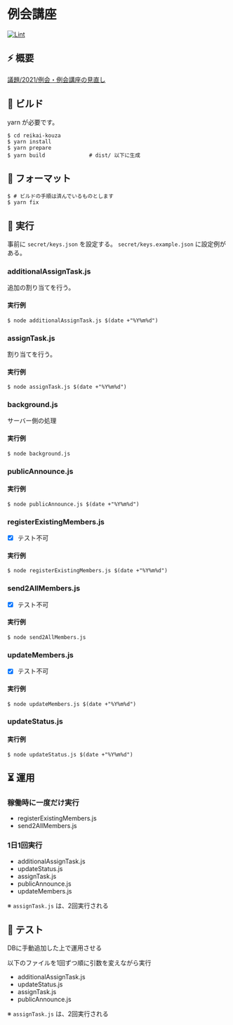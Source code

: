 # 例会講座

[![Lint](https://github.com/kmc-jp/reikai-kouza/actions/workflows/main.yml/badge.svg)](https://github.com/kmc-jp/reikai-kouza/actions/workflows/main.yml)

## ⚡ 概要

[議題/2021/例会・例会講座の見直し](https://inside.kmc.gr.jp/wiki/?%E8%AD%B0%E9%A1%8C%2F2021%2F%E4%BE%8B%E4%BC%9A%E3%83%BB%E4%BE%8B%E4%BC%9A%E8%AC%9B%E5%BA%A7%E3%81%AE%E8%A6%8B%E7%9B%B4%E3%81%97)

## 🔨 ビルド

yarn が必要です。

```
$ cd reikai-kouza
$ yarn install
$ yarn prepare
$ yarn build              # dist/ 以下に生成
```

## 🎨 フォーマット

```
$ # ビルドの手順は済んでいるものとします
$ yarn fix
```

## 🐎 実行

事前に `secret/keys.json` を設定する。 `secret/keys.example.json` に設定例がある。

### additionalAssignTask.js

追加の割り当てを行う。

#### 実行例

```
$ node additionalAssignTask.js $(date +"%Y%m%d")
```

### assignTask.js

割り当てを行う。

#### 実行例

```
$ node assignTask.js $(date +"%Y%m%d")
```

### background.js

サーバー側の処理

#### 実行例

```
$ node background.js
```

### publicAnnounce.js

#### 実行例

```
$ node publicAnnounce.js $(date +"%Y%m%d")
```

### registerExistingMembers.js

- [x] テスト不可

#### 実行例

```
$ node registerExistingMembers.js $(date +"%Y%m%d")
```

### send2AllMembers.js

- [x] テスト不可

#### 実行例

```
$ node send2AllMembers.js
```

### updateMembers.js

- [x] テスト不可

#### 実行例

```
$ node updateMembers.js $(date +"%Y%m%d")
```

### updateStatus.js

#### 実行例

```
$ node updateStatus.js $(date +"%Y%m%d")
```

## ⏳ 運用

### 稼働時に一度だけ実行

- registerExistingMembers.js
- send2AllMembers.js

### 1日1回実行

- additionalAssignTask.js
- updateStatus.js
- assignTask.js
- publicAnnounce.js
- updateMembers.js

※ `assignTask.js` は、2回実行される

## 🚦 テスト

DBに手動追加した上で運用させる

以下のファイルを1回ずつ順に引数を変えながら実行<br>

- additionalAssignTask.js
- updateStatus.js
- assignTask.js
- publicAnnounce.js

※ `assignTask.js` は、2回実行される
